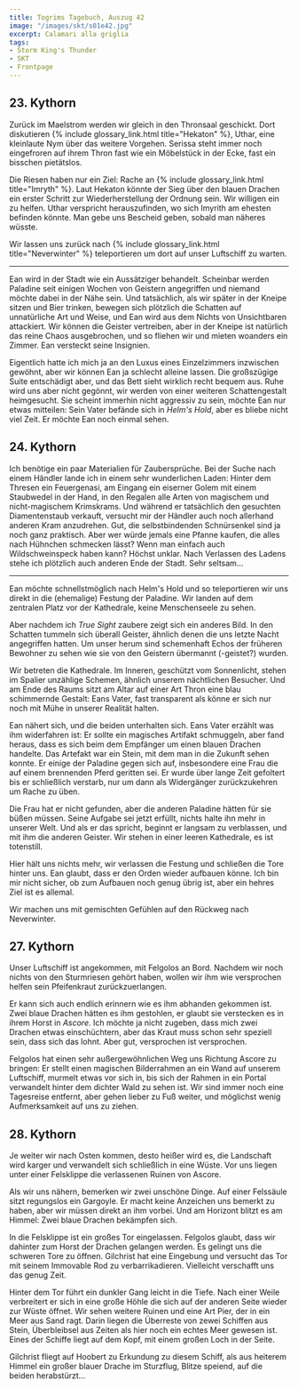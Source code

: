 ```yaml
---
title: Togrims Tagebuch, Auszug 42
image: "/images/skt/s01e42.jpg"
excerpt: Calamari alla griglia
tags:
- Storm King's Thunder
- SKT
- Frontpage
---
```


## 23. Kythorn

Zurück im Maelstrom werden wir gleich in den Thronsaal geschickt. Dort diskutieren {% include
glossary_link.html title="Hekaton" %}, Uthar, eine kleinlaute Nym über das weitere Vorgehen.
Serissa steht immer noch eingefroren auf ihrem Thron fast wie ein Möbelstück in der Ecke, fast ein
bisschen pietätslos.

Die Riesen haben nur ein Ziel: Rache an {% include glossary_link.html title="Imryth" %}. Laut
Hekaton könnte der Sieg über den blauen Drachen ein erster Schritt zur Wiederherstellung der Ordnung
sein. Wir willigen ein zu helfen. Uthar verspricht herauszufinden, wo sich Imyrith am ehesten
befinden könnte. Man gebe uns Bescheid geben, sobald man näheres wüsste.

Wir lassen uns zurück nach {% include glossary_link.html title="Neverwinter" %} teleportieren um
dort auf unser Luftschiff zu warten.

---

Ean wird in der Stadt wie ein Aussätziger behandelt. Scheinbar werden Paladine seit einigen Wochen
von Geistern angegriffen und niemand möchte dabei in der Nähe sein. Und tatsächlich, als wir später
in der Kneipe sitzen und Bier trinken, bewegen sich plötzlich die Schatten auf unnatürliche Art und
Weise, und Ean wird aus dem Nichts von Unsichtbaren attackiert. Wir können die Geister vertreiben,
aber in der Kneipe ist natürlich das reine Chaos ausgebrochen, und so fliehen wir und mieten
woanders ein Zimmer. Ean versteckt seine Insignien.

Eigentlich hatte ich mich ja an den Luxus eines Einzelzimmers inzwischen gewöhnt, aber wir können
Ean ja schlecht alleine lassen.  Die großszügige Suite entschädigt aber, und das Bett sieht wirklich
recht bequem aus. Ruhe wird uns aber nicht gegönnt, wir werden von einer weiteren Schattengestalt
heimgesucht. Sie scheint immerhin nicht aggressiv zu sein, möchte Ean nur etwas mitteilen: Sein
Vater befände sich in *Helm's Hold*, aber es bliebe nicht viel Zeit. Er möchte Ean noch einmal
sehen.


## 24. Kythorn

Ich benötige ein paar Materialien für Zaubersprüche. Bei der Suche nach einem Händler lande ich
in einem sehr wunderlichen Laden: Hinter dem Thresen ein Feuergenasi, am Eingang ein eiserner
Golem mit einem Staubwedel in der Hand, in den Regalen alle Arten von magischem und nicht-magischem
Krimskrams. Und während er tatsächlich den gesuchten Diamentenstaub verkauft, versucht mir der
Händler auch noch allerhand anderen Kram anzudrehen. Gut, die selbstbindenden Schnürsenkel
sind ja noch ganz praktisch. Aber wer würde jemals eine Pfanne kaufen, die alles nach Hühnchen
schmecken lässt? Wenn man einfach auch Wildschweinspeck haben kann? Höchst unklar. Nach Verlassen
des Ladens stehe ich plötzlich auch anderen Ende der Stadt. Sehr seltsam...

---

Ean möchte schnellstmöglich nach Helm's Hold und so teleportieren wir uns direkt in die (ehemalige)
Festung der Paladine. Wir landen auf dem zentralen Platz vor der Kathedrale, keine Menschenseele
zu sehen.

Aber nachdem ich *True Sight* zaubere zeigt sich ein anderes Bild. In den Schatten tummeln sich
überall Geister, ähnlich denen die uns letzte Nacht angegriffen hatten. Um unser herum sind
schemenhaft Echos der früheren Bewohner zu sehen wie sie von den Geistern übermannt (-geistet?)
wurden.

Wir betreten die Kathedrale. Im Inneren, geschützt vom Sonnenlicht, stehen im Spalier unzählige
Schemen, ähnlich unserem nächtlichen Besucher. Und am Ende des Raums sitzt am Altar auf einer Art
Thron eine blau schimmernde Gestalt: Eans Vater, fast transparent als könne er sich nur noch mit
Mühe in unserer Realität halten.

Ean nähert sich, und die beiden unterhalten sich. Eans Vater erzählt was ihm widerfahren ist: Er
sollte ein magisches Artifakt schmuggeln, aber fand heraus, dass es sich beim dem Empfänger um einen
blauen Drachen handelte. Das Artefakt war ein Stein, mit dem man in die Zukunft sehen konnte. Er
einige der Paladine gegen sich auf, insbesondere eine Frau die auf einem brennenden Pferd geritten
sei. Er wurde über lange Zeit gefoltert bis er schließlich verstarb, nur um dann als Widergänger
zurückzukehren um Rache zu üben.

Die Frau hat er nicht gefunden, aber die anderen Paladine hätten für sie büßen müssen. Seine Aufgabe
sei jetzt erfüllt, nichts halte ihn mehr in unserer Welt. Und als er das spricht, beginnt er langsam
zu verblassen, und mit ihm die anderen Geister. Wir stehen in einer leeren Kathedrale, es ist
totenstill.

Hier hält uns nichts mehr, wir verlassen die Festung und schließen die Tore hinter uns. Ean glaubt,
dass er den Orden wieder aufbauen könne. Ich bin mir nicht sicher, ob zum Aufbauen noch genug übrig
ist, aber ein hehres Ziel ist es allemal.

Wir machen uns mit gemischten Gefühlen auf den Rückweg nach Neverwinter.

## 27. Kythorn

Unser Luftschiff ist angekommen, mit Felgolos an Bord. Nachdem wir noch nichts von den Sturmriesen
gehört haben, wollen wir ihm wie versprochen helfen sein Pfeifenkraut zurückzuerlangen.

Er kann sich auch endlich erinnern wie es ihm abhanden gekommen ist. Zwei blaue Drachen hätten
es ihm gestohlen, er glaubt sie verstecken es in ihrem Horst in *Ascore*. Ich möchte ja nicht
zugeben, dass mich zwei Drachen etwas einschüchtern, aber das Kraut muss schon sehr speziell sein,
dass sich das lohnt. Aber gut, versprochen ist versprochen.

Felgolos hat einen sehr außergewöhnlichen Weg uns Richtung Ascore zu bringen: Er stellt einen
magischen Bilderrahmen an ein Wand auf unserem Luftschiff, murmelt etwas vor sich in, bis sich der
Rahmen in ein Portal verwandelt hinter dem dichter Wald zu sehen ist. Wir sind immer noch eine
Tagesreise entfernt, aber gehen lieber zu Fuß weiter, und möglichst wenig Aufmerksamkeit auf uns zu
ziehen.


## 28. Kythorn

Je weiter wir nach Osten kommen, desto heißer wird es, die Landschaft wird karger und verwandelt
sich schließlich in eine Wüste. Vor uns liegen unter einer Felsklippe die verlassenen Ruinen von
Ascore.

Als wir uns nähern, bemerken wir zwei unschöne Dinge. Auf einer Felssäule sitzt regungslos ein
Gargoyle. Er macht keine Anzeichen uns bemerkt zu haben, aber wir müssen direkt an ihm vorbei.
Und am Horizont blitzt es am Himmel: Zwei blaue Drachen bekämpfen sich.

In die Felsklippe ist ein großes Tor eingelassen. Felgolos glaubt, dass wir dahinter zum Horst der
Drachen gelangen werden. Es gelingt uns die schweren Tore zu öffnen. Gilchrist hat eine Eingebung
und versucht das Tor mit seinem Immovable Rod zu verbarrikadieren. Vielleicht verschafft uns das
genug Zeit.

Hinter dem Tor führt ein dunkler Gang leicht in die Tiefe. Nach einer Weile verbreitert er sich in
eine große Höhle die sich auf der anderen Seite wieder zur Wüste öffnet. Wir sehen weitere Ruinen
und eine Art Pier, der in ein Meer aus Sand ragt. Darin liegen die Überreste von zewei Schiffen aus
Stein, Überbleibsel aus Zeiten als hier noch ein echtes Meer gewesen ist. Eines der Schiffe liegt
auf dem Kopf, mit einem großen Loch in der Seite.

Gilchrist fliegt auf Hoobert zu Erkundung zu diesem Schiff, als aus heiterem Himmel ein großer
blauer Drache im Sturzflug, Blitze speiend, auf die beiden herabstürzt...
